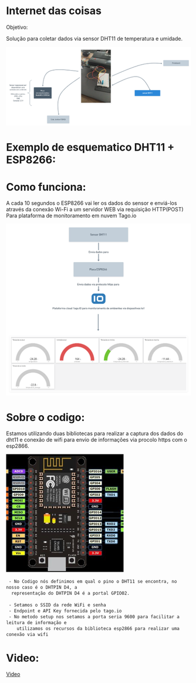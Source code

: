 # Internet das coisas

Objetivo:

  Solução para coletar dados via sensor DHT11 de temperatura e umidade.

![Fluxo](/nodemcu.png)

# Exemplo de esquematico DHT11 + ESP8266:


# Como funciona:

A cada 10 segundos o ESP8266 vai ler os dados do sensor e enviá-los 
através da conexão Wi-Fi a um servidor WEB via requisição HTTP(POST) Para
plataforma de monitoramento em nuvem Tago.io

![Fluxo](/img.png)

# Sobre o codigo:

  Estamos utilizando duas bibliotecas para realizar a captura dos dados do dht11 
  e conexão de wifi para envio de informações via procolo https com o esp2866.
  
  ![circuito](/circuito.jpg)
  
     - No Codigo nós definimos em qual o pino o DHT11 se encontra, no nosso caso é o DHTPIN D4, a 
      representação do DHTPIN D4 é a portal GPIO02.
      
     - Setamos o SSID da rede WiFi e senha
     - Endpoint e API Key fornecida pelo tago.io
     - No metodo setup nos setamos a porta seria 9600 para facilitar a leitura de informação e 
        utilizamos os recursos da biblioteca esp2866 para realizar uma conexão via wifi

      
# Video:

[Video](https://www.youtube.com/watch?v=Rnye98CtzP4 "Montagem")







  


